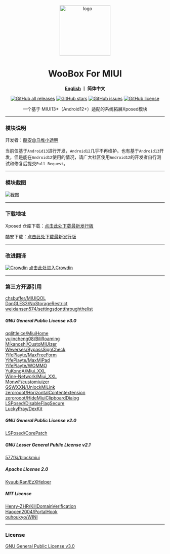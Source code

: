 <div align="center">
   <img width="160" src="https://raw.githubusercontent.com/LittleTurtle2333/SimplicityTools/main/doc/ic_launcher.png" alt="logo">
   <h1>WooBox For MIUI</h1>
   <p><b><a href="https://github.com/LittleTurtle2333/SimplicityTools/blob/main/README_EN.md">English</a>  丨 简体中文</b></p>
   <a href="https://github.com/Xposed-Modules-Repo/com.lt2333.simplicitytools/releases"><img alt="GitHub all releases" src="https://img.shields.io/github/downloads/Xposed-Modules-Repo/com.lt2333.simplicitytools/total?label=Downloads"></a>
   <a href="https://github.com/LittleTurtle2333/SimplicityTools/stargazers"><img alt="GitHub stars" src="https://img.shields.io/github/stars/LittleTurtle2333/SimplicityTools"></a>
   <a href="https://github.com/LittleTurtle2333/SimplicityTools/issues"><img alt="GitHub issues" src="https://img.shields.io/github/issues/LittleTurtle2333/SimplicityTools"></a>
   <a href="https://github.com/LittleTurtle2333/SimplicityTools/blob/main/LICENSE"><img alt="GitHub license" src="https://img.shields.io/github/license/LittleTurtle2333/SimplicityTools"></a>
   <p>一个基于 MIUI13+（Android12+）适配的系统拓展Xposed模块</p>
</div>

---

### 模块说明
  

开发者：[酷安@乌堆小透明](http://www.coolapk.com/u/883441)  

当前仅基于`Android13`进行开发，`Android12`几乎不再维护。也有基于`Android13`开发，但是能在`Android12`使用的情况，请广大社区使用`Android12`的开发者自行测试和修复后提交`Pull Request`。

---

### 模块截图

![截图](https://raw.githubusercontent.com/LittleTurtle2333/SimplicityTools/main/doc/cn.jpg)

---

### 下载地址

Xposed
仓库下载：[点击此处下载最新发行版](https://github.com/Xposed-Modules-Repo/com.lt2333.simplicitytools/releases)

酷安下载：[点击此处下载最新发行版](https://www.coolapk.com/apk/com.lt2333.simplicitytools)

---

### 改进翻译
[![Crowdin](https://badges.crowdin.net/simplicitytools/localized.svg)](https://crowdin.com/project/simplicitytools) [点击此处进入Crowdin](https://crowdin.com/project/simplicitytools)

---

### 第三方开源引用

[chsbuffer/MIUIQOL](https://github.com/chsbuffer/MIUIQOL)  
[DanGLES3/NoStorageRestrict](https://github.com/DanGLES3/NoStorageRestrict)  
[weixiansen574/settingsdontthroughthelist](https://github.com/weixiansen574/settingsdontthroughthelist)  

##### GNU General Public License v3.0

[qqlittleice/MiuiHome](https://github.com/qqlittleice/MiuiHome)  
[yujincheng08/BiliRoaming](https://github.com/yujincheng08/BiliRoaming)  
[Mikanoshi/CustoMIUIzer](https://code.highspec.ru/Mikanoshi/CustoMIUIzer)  
[Weverses/BypassSignCheck](https://github.com/Weverses/BypassSignCheck)  
[YifePlayte/MaxFreeForm](https://github.com/YifePlayte/MaxFreeForm)  
[YifePlayte/MaxMiPad](https://github.com/YifePlayte/MaxMiPad)  
[YifePlayte/WOMMO](https://github.com/YifePlayte/WOMMO)  
[YuKongA/Miui_XXL](https://github.com/YuKongA/Miui_XXL)  
[Wine-Network/Miui_XXL](https://github.com/Wine-Network/Miui_XXL)  
[MonwF/customiuizer](https://github.com/MonwF/customiuizer)  
[GSWXXN/UnlockMiLink](https://github.com/GSWXXN/UnlockMiLink)  
[zerorooot/HorizontalContentextension](https://github.com/zerorooot/HorizontalContentextension)  
[zerorooot/HideMiuiClipboardDialog](https://github.com/zerorooot/HideMiuiClipboardDialog)  
[LSPosed/DisableFlagSecure](https://github.com/LSPosed/DisableFlagSecure)  
[LuckyPray/DexKit](https://github.com/LuckyPray/DexKit)  

##### GNU General Public License v2.0

[LSPosed/CorePatch](https://github.com/LSPosed/CorePatch)  

##### GNU Lesser General Public License v2.1

[577fkj/blockmiui](https://github.com/577fkj/blockmiui)  

##### Apache License 2.0

[KyuubiRan/EzXHelper](https://github.com/KyuubiRan/EzXHelper)  

##### MIT License

[Henry-ZHR/KillDomainVerification](https://github.com/Henry-ZHR/KillDomainVerification)  
[Haocen2004/PortalHook](https://github.com/Haocen2004/PortalHook)  
[ouhoukyo/WINI](https://github.com/ouhoukyo/WINI)  

---

### License

[GNU General Public License v3.0](https://github.com/LittleTurtle2333/SimplicityTools/blob/main/LICENSE)
